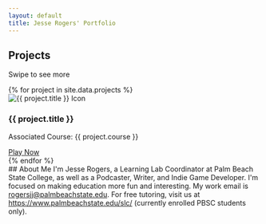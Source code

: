 ```yaml
---
layout: default
title: Jesse Rogers' Portfolio
---
```

## Projects
Swipe to see more
<div class="project-grid">
  {% for project in site.data.projects %}
    <div class="project-card">
      <img src="{{ project.image | relative_url }}" alt="{{ project.title }} Icon">
      <h3>{{ project.title }}</h3>
      <p>Associated Course: {{ project.course }}</p>
      <a href="{{ project.link }}" class="play-button">Play Now</a>
    </div>
  {% endfor %}
</div>
## About Me
I'm Jesse Rogers, a Learning Lab Coordinator at Palm Beach State College, as well as a Podcaster, Writer, and Indie Game Developer. I'm focused on making education more fun and interesting. My work email is <a href="mailto:rogersjj@palmbeachstate.edu">rogersjj@palmbeachstate.edu</a>. For free tutoring, visit us at <a href="https://www.palmbeachstate.edu/slc/" target="_blank">https://www.palmbeachstate.edu/slc/</a> (currently enrolled PBSC students only).
